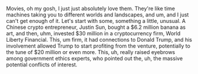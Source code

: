 Movies, oh my gosh, I just just absolutely love them. They're like time machines taking you to different worlds and landscapes, and um, and I just can't get enough of it.
<pause>
Let's start with some, something a little, unusual. 
<pause>
A Chinese crypto entrepreneur, Justin Sun, bought a $6.2 million banana as art, and then, uhm, invested $30 million in a cryptocurrency firm, World Liberty Financial.
<pause>
This, um firm,  it had connections to Donald Trump, and his involvement allowed Trump to start profiting from the venture, potentially to the tune of $20 million or even more.
<pause>
This, uh, really raised eyebrows among government ethics experts,  who pointed out the, uh, the massive potential conflicts of interest.